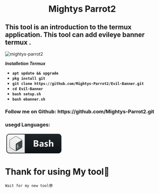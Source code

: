 <h1 align="center"> Mightys Parrot2</h1>
<h2 align="left"> This tool is an introduction to the termux application. This tool can add evileye banner termux  .</h2>
<p align="left"> <img src="https://komarev.com/ghpvc/?username=mightys-parrot2&label=Tool%20users&color=0e75b6&style=flat" alt="mightys-parrot2" /> </p>

  ***Installetion Termux*** 
- **```apt update && upgrade```**
- **```pkg install git```**
- **```git clone https://github.com/Mightys-Parrot2/Evil-Banner.git```**
- **```cd Evil-Banner```**
- **```bash setup.sh```**
- **```bash ebanner.sh```**
<h3 align="left">Follow me on Github:
https://github.com/Mightys-Parrot2.git </h3>
<p align="left">
</p>

<h3 align="left"> usegd Languages:</h3>
<img src="https://raw.githubusercontent.com/8bithemant/8bithemant/master/svg/dev/tools/bash.svg" alt="Twitter" style="vertical-align:top; margin:4px">

# Thank for using My tool🚩
```Wait for my new tool😎```
